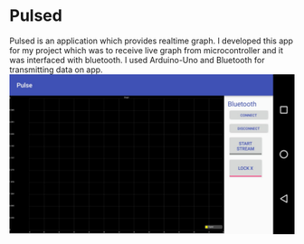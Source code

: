 # Pulsed
Pulsed is an application which provides realtime graph. I developed this app for my project which was to receive live graph from microcontroller and it was interfaced with bluetooth.
I used Arduino-Uno and Bluetooth for transmitting data on app.
<br>
![Screenshot](img.jpeg)
<br>
